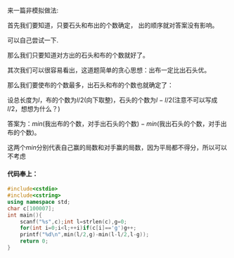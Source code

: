 来一篇非模拟做法:

首先我们要知道，只要石头和布出的个数确定，
出的顺序就对答案没有影响。

可以自己尝试一下.

那么我们只要知道对方出的石头和布的个数就好了。

其次我们可以很容易看出，这道题简单的贪心思想：出布一定比出石头优。

那么我们要使布的个数最多，出石头和布的个数也就确定了：

设总长度为$l$，布的个数为$l/2($向下取整$)$，石头的个数为$l-l/2($注意不可以写成$l/2$，想想为什么？$)$

答案为：$min($我出布的个数，对手出石头的个数$)-min($我出石头的个数，对手出布的个数$)$。

这两个$min$分别代表自己赢的局数和对手赢的局数，因为平局都不得分，所以可以不考虑

#### 代码奉上：
```cpp
#include<cstdio>
#include<cstring>
using namespace std;
char c[100007];
int main(){
	scanf("%s",c);int l=strlen(c),g=0;
	for(int i=0;i<l;++i)if(c[i]=='g')g++;
	printf("%d\n",min(l/2,g)-min(l-l/2,l-g));
    return 0;
}
```